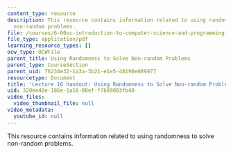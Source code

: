 ```yaml
---
content_type: resource
description: This resource contains information related to using randomness to solve
  non-random problems.
file: /courses/6-00sc-introduction-to-computer-science-and-programming-spring-2011/320ee40e186e1a1608eff7b89083fb40_MIT6_00SCS11_lec16.pdf
file_type: application/pdf
learning_resource_types: []
ocw_type: OCWFile
parent_title: Using Randomness to Solve Non-random Problems
parent_type: CourseSection
parent_uid: 76234e32-1a3a-3b21-e1e5-48190e089977
resourcetype: Document
title: 'Lecture 16 handout: Using Randomness to Solve Non-random Problems'
uid: 320ee40e-186e-1a16-08ef-f7b89083fb40
video_files:
  video_thumbnail_file: null
video_metadata:
  youtube_id: null
---
```

This resource contains information related to using randomness to solve non-random problems.

